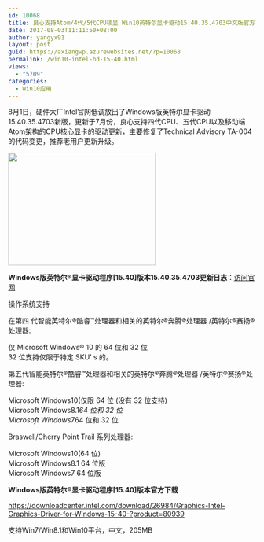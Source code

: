 ```yaml
---
id: 10068
title: 良心支持Atom/4代/5代CPU核显 Win10英特尔显卡驱动15.40.35.4703中文版官方下载
date: 2017-08-03T11:11:50+08:00
author: yangyx91
layout: post
guid: https://axiangwp.azurewebsites.net/?p=10068
permalink: /win10-intel-hd-15-40.html
views:
  - "5709"
categories:
  - Win10应用
---
```

8月1日，硬件大厂Intel官网低调放出了Windows版英特尔显卡驱动15.40.35.4703新版，更新于7月份，良心支持四代CPU、五代CPU以及移动端Atom架构的CPU核心显卡的驱动更新，主要修复了Technical Advisory TA-004的代码变更，推荐老用户更新升级。<!--more-->

<img loading="lazy" class="size-medium wp-image-10069 aligncenter" src="/wp-content/uploads/2017/08/intel-hd-graphic-300x229.jpg" alt="" width="300" height="229" srcset="/wp-content/uploads/2017/08/intel-hd-graphic-300x229.jpg 300w, /wp-content/uploads/2017/08/intel-hd-graphic.jpg 500w" sizes="(max-width: 300px) 100vw, 300px" /> 

**Windows版英特尔®显卡驱动程序[15.40]版本15.40.35.4703更新日志**：<a href="https://downloadcenter.intel.com/download/26984/Graphics-Intel-Graphics-Driver-for-Windows-15-40-?product=80939" target="_blank"  rel="nofollow" >访问官网</a>

操作系统支持

在第四 代智能英特尔®酷睿™处理器和相关的英特尔®奔腾®处理器 /英特尔®赛扬®处理器:

仅 Microsoft Windows® 10 的 64 位和 32 位  
32 位支持仅限于特定 SKU’ s 的。

第五代智能英特尔®酷睿™处理器和相关的英特尔®奔腾®处理器 /英特尔®赛扬®处理器:

Microsoft Windows10(仅限 64 位 (没有 32 位支持)  
Microsoft Windows8.1*64 位和 32 位  
Microsoft Windows7*64 位和 32 位

Braswell/Cherry Point Trail 系列处理器:

Microsoft Windows10(64 位)  
Microsoft Windows8.1 64 位版  
Microsoft Windows7 64 位版

**Windows版英特尔®显卡驱动程序[15.40]版本官方下载**

<a href="https://downloadcenter.intel.com/download/26984/Graphics-Intel-Graphics-Driver-for-Windows-15-40-?product=80939" target="_blank"  rel="nofollow" >https://downloadcenter.intel.com/download/26984/Graphics-Intel-Graphics-Driver-for-Windows-15-40-?product=80939</a>

支持Win7/Win8.1和Win10平台，中文，205MB